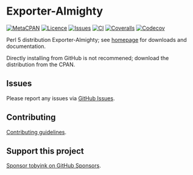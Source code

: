 # Exporter-Almighty

[![MetaCPAN](https://img.shields.io/cpan/v/Exporter-Almighty.svg)](https://metacpan.org/release/Exporter-Almighty)
[![Licence](https://img.shields.io/cpan/l/Exporter-Almighty)](https://metacpan.org/dist/Exporter-Almighty/source/LICENSE)
[![Issues](https://img.shields.io/github/issues/tobyink/p5-exporter-almighty)](https://github.com/tobyink/p5-exporter-almighty/issues)
[![CI](https://github.com/tobyink/p5-exporter-almighty/workflows/CI/badge.svg)](https://github.com/tobyink/p5-exporter-almighty/actions)
[![Coveralls](https://coveralls.io/repos/tobyink/p5-exporter-almighty/badge.svg?branch=master&amp;service=github)](https://coveralls.io/github/tobyink/p5-exporter-almighty)
[![Codecov](https://codecov.io/gh/tobyink/p5-exporter-almighty/branch/master/graph/badge.svg)](https://codecov.io/gh/tobyink/p5-exporter-almighty)

Perl 5 distribution Exporter-Almighty; see [homepage](https://metacpan.org/release/Exporter-Almighty)
for downloads and documentation.

Directly installing from GitHub is not recommened; download the distribution
from the CPAN.

## Issues

Please report any issues via [GitHub Issues](https://github.com/tobyink/p5-exporter-almighty/issues).

## Contributing

[Contributing guidelines](https://toby.ink/open-source/contributing/).

## Support this project

[Sponsor tobyink on GitHub Sponsors](https://github.com/sponsors/tobyink).
